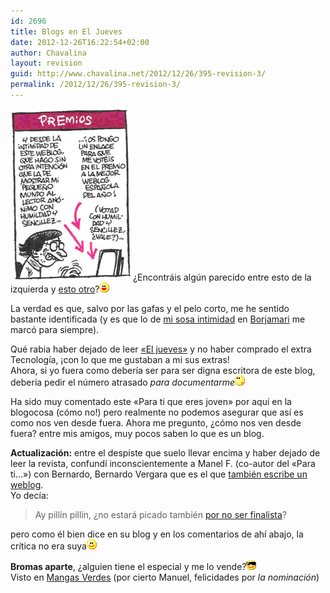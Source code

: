 ```yaml
---
id: 2696
title: Blogs en El Jueves
date: 2012-12-26T16:22:54+02:00
author: Chavalina
layout: revision
guid: http://www.chavalina.net/2012/12/26/395-revision-3/
permalink: /2012/12/26/395-revision-3/
---
```

<img class="imgizqda" src="/imagenes/fotos/weblogsjueves.jpg" alt="Vi&ntilde;eta de Vergara sobre los blogs" /> &iquest;Encontr&aacute;is alg&uacute;n parecido entre esto de la izquierda y <a href="http://www.chavalina.net/comentar.php?idpost=334&#038;q=premios" target="_blank">esto otro</a>?![emo](/imagenes/emoticonos/risa.gif) 

La verdad es que, salvo por las gafas y el pelo corto, me he sentido bastante identificada (y es que lo de <a href="http://www.chavalina.net/comentar.php?idpost=245&#038;q=borjamari" target="_blank">mi sosa intimidad</a> en <a href="http://borjamari.blogspot.com/" target="_blank">Borjamari</a> me marc&oacute; para siempre).

Qu&eacute; rabia haber dejado de leer <a href="http://www.eljueves.es/" target="_blank">«El jueves»</a> y no haber comprado el extra Tecnolog&iacute;a, &iexcl;con lo que me gustaban a mi sus extras!  
Ahora, si yo fuera como deber&iacute;a ser para ser digna escritora de este blog, deber&iacute;a pedir el n&uacute;mero atrasado _para documentarme_![emo](/imagenes/emoticonos/pensativo.gif) 

Ha sido muy comentado este «Para ti que eres joven» por aqu&iacute; en la blogocosa (c&oacute;mo no!) pero realmente no podemos asegurar que as&iacute; es como nos ven desde fuera. Ahora me pregunto, &iquest;c&oacute;mo nos ven desde fuera? entre mis amigos, muy pocos saben lo que es un blog.

**Actualizaci&oacute;n:** entre el despiste que suelo llevar encima y haber dejado de leer la revista, confund&iacute; inconscientemente a Manel F. (co-autor del «Para ti&#8230;») con Bernardo, Bernardo Vergara que es el que <a href="http://www.bernardovergara.com/" target="_blank">tambi&eacute;n escribe un weblog</a>.  
Yo dec&iacute;a: 

> Ay pill&iacute;n pill&iacute;n, &iquest;no estar&aacute; picado tambi&eacute;n <a href="http://www.bitacoras.com/noticias/archivos/finalistas_a_los_premios_2004_de_bitacorascom.php" target="_blank">por no ser finalista</a>?

pero como &eacute;l bien dice en su blog y en los comentarios de ah&iacute; abajo, la cr&iacute;tica no era suya![emo](/imagenes/emoticonos/sonrisa.gif) 

**Bromas aparte**, &iquest;alguien tiene el especial y me lo vende?![gafas](/imagenes/emoticonos/gafas.gif)  
Visto en <a href="http://www.proyectoisla.com/mangasverdes/?p=749" target="_blank">Mangas Verdes</a> (por cierto Manuel, felicidades por _la nominaci&oacute;n_)
